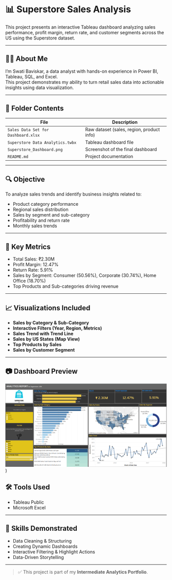 # 📊 Superstore Sales Analysis

This project presents an interactive Tableau dashboard analyzing sales performance, profit margin, return rate, and customer segments across the US using the Superstore dataset.

---

## 👩‍💻 About Me

I’m Swati Baviskar, a data analyst with hands-on experience in Power BI, Tableau, SQL, and Excel.  
This project demonstrates my ability to turn retail sales data into actionable insights using data visualization.

---

## 📁 Folder Contents

| File | Description |
|------|-------------|
| `Sales Data Set for Dashboard.xlsx` | Raw dataset (sales, region, product info) |
| `Superstore Data Analytics.twbx` | Tableau dashboard file |
| `Superstore_Dashboard.png` | Screenshot of the final dashboard |
| `README.md` | Project documentation |

---

## 🔍 Objective

To analyze sales trends and identify business insights related to:

- Product category performance
- Regional sales distribution
- Sales by segment and sub-category
- Profitability and return rate
- Monthly sales trends

---

## 📌 Key Metrics

- Total Sales: ₹2.30M  
- Profit Margin: 12.47%  
- Return Rate: 5.91%  
- Sales by Segment: Consumer (50.56%), Corporate (30.74%), Home Office (18.70%)  
- Top Products and Sub-categories driving revenue

---

## 📈 Visualizations Included

- **Sales by Category & Sub-Category**
- **Interactive Filters (Year, Region, Metrics)**
- **Sales Trend with Trend Line**
- **Sales by US States (Map View)**
- **Top Products by Sales**
- **Sales by Customer Segment**

---

## 📷 Dashboard Preview

![Superstore_Dashboard.png](https://github.com/SWATIsBAVISKAR/Beginner_Projects/blob/main/Superstore%20Sales%20Analysis/Superstore_Dashboard.png))


## 🛠 Tools Used

- Tableau Public
- Microsoft Excel

---

## 🧠 Skills Demonstrated

- Data Cleaning & Structuring
- Creating Dynamic Dashboards
- Interactive Filtering & Highlight Actions
- Data-Driven Storytelling

---

> ✅ This project is part of my **Intermediate Analytics Portfolio**.
